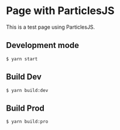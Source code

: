 # Page with ParticlesJS

This is a test page using ParticlesJS.

## Development mode

```
$ yarn start
```

## Build Dev

```
$ yarn build:dev
```

## Build Prod

```
$ yarn build:pro